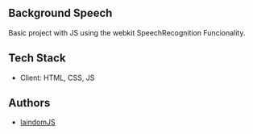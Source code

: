 ## Background Speech

Basic project with JS using the webkit SpeechRecognition Funcionality.

## Tech Stack

- Client: HTML, CSS, JS

## Authors

- [laindomJS](https://github.com/laindomJS)

